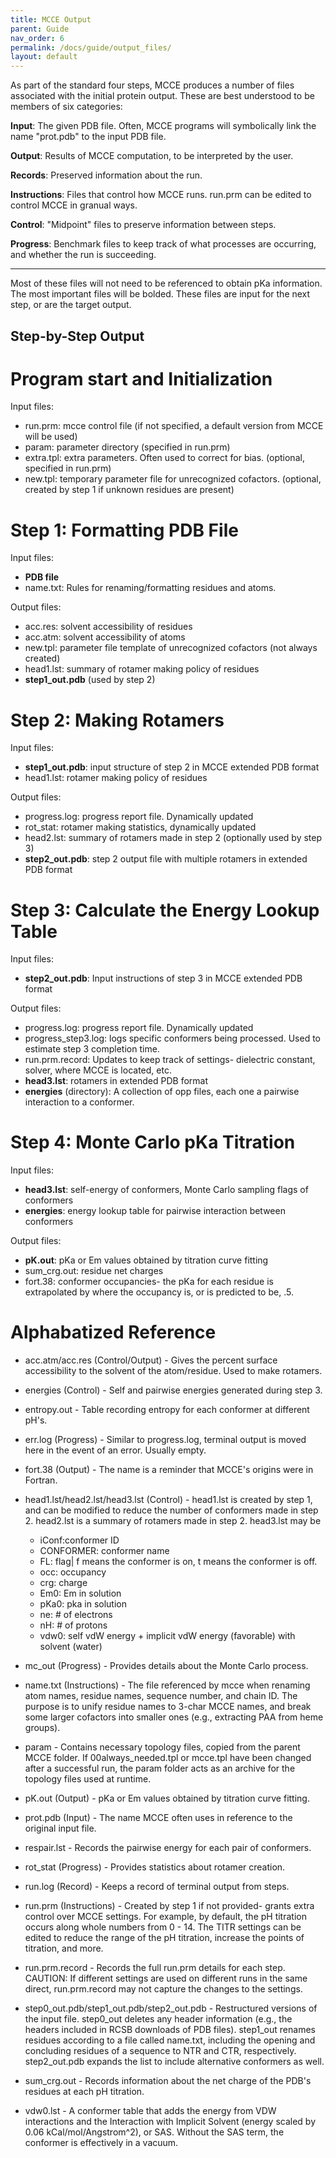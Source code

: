 ```yaml
---
title: MCCE Output
parent: Guide
nav_order: 6
permalink: /docs/guide/output_files/
layout: default
---
```


As part of the standard four steps, MCCE produces a number of files associated with the initial protein output. These are best understood to be members of six categories:

**Input**: The given PDB file. Often, MCCE programs will symbolically link the name "prot.pdb" to the input PDB file.

**Output**: Results of MCCE computation, to be interpreted by the user. 

**Records**: Preserved information about the run. 

**Instructions**: Files that control how MCCE runs. run.prm can be edited to control MCCE in granual ways.

**Control**: "Midpoint" files to preserve information between steps.

**Progress**: Benchmark files to keep track of what processes are occurring, and whether the run is succeeding.

-------

Most of these files will not need to be referenced to obtain pKa information. The most important files will be bolded. These files are input for the next step, or are the target output.

## Step-by-Step Output
# Program start and Initialization

Input files:

- run.prm: mcce control file (if not specified, a default version from MCCE will be used)
- param: parameter directory (specified in run.prm)
- extra.tpl: extra parameters. Often used to correct for bias. (optional, specified in run.prm)
- new.tpl: temporary parameter file for unrecognized cofactors. (optional, created by step 1 if unknown residues are present)

# Step 1: Formatting PDB File

Input files:

- **PDB file**
- name.txt: Rules for renaming/formatting residues and atoms.

Output files:

- acc.res: solvent accessibility of residues
- acc.atm: solvent accessibility of atoms
- new.tpl: parameter file template of unrecognized cofactors (not always created)
- head1.lst: summary of rotamer making policy of residues
- **step1_out.pdb** (used by step 2)

# Step 2: Making Rotamers

Input files:

- **step1_out.pdb**: input structure of step 2 in MCCE extended PDB format
- head1.lst: rotamer making policy of residues

Output files:

- progress.log: progress report file. Dynamically updated
- rot_stat: rotamer making statistics, dynamically updated
- head2.lst: summary of rotamers made in step 2 (optionally used by step 3)
- **step2_out.pdb**: step 2 output file with multiple rotamers in extended PDB format

# Step 3: Calculate the Energy Lookup Table

Input files:

- **step2_out.pdb**: Input instructions of step 3 in MCCE extended PDB format

Output files:

- progress.log: progress report file. Dynamically updated
- progress_step3.log: logs specific conformers being processed. Used to estimate step 3 completion time.
- run.prm.record: Updates to keep track of settings- dielectric constant, solver, where MCCE is located, etc.
- **head3.lst**: rotamers in extended PDB format
- **energies** (directory): A collection of opp files, each one a pairwise interaction to a conformer.

# Step 4: Monte Carlo pKa Titration

Input files:

- **head3.lst**: self-energy of conformers, Monte Carlo sampling flags of conformers
- **energies**: energy lookup table for pairwise interaction between conformers

Output files:

- **pK.out**: pKa or Em values obtained by titration curve fitting  
- sum_crg.out: residue net charges
- fort.38: conformer occupancies- the pKa for each residue is extrapolated by where the occupancy is, or is predicted to be, .5.

# Alphabatized Reference

- acc.atm/acc.res (Control/Output) - Gives the percent surface accessibility to the solvent of the atom/residue. Used to make rotamers. 

- energies (Control) - Self and pairwise energies generated during step 3. 

- entropy.out - Table recording entropy for each conformer at different pH's.

- err.log (Progress) - Similar to progress.log, terminal output is moved here in the event of an error. Usually empty.

- fort.38 (Output) - The name is a reminder that MCCE's origins were in Fortran. 

- head1.lst/head2.lst/head3.lst (Control) - head1.lst is created by step 1, and can be modified to reduce the number of conformers made in step 2. head2.lst is a summary of rotamers made in step 2. head3.lst may be

  - iConf:conformer ID
  - CONFORMER: conformer name
  - FL: flag| f means the conformer is on, t means the conformer is off.
  - occ: occupancy
  - crg: charge
  - Em0: Em in solution
  - pKa0: pka in solution
  - ne: # of electrons
  - nH: # of protons
  - vdw0: self vdW energy + implicit vdW energy (favorable) with solvent (water)

- mc_out (Progress) - Provides details about the Monte Carlo process.

- name.txt (Instructions) - The file referenced by mcce when renaming atom names, residue names, sequence number, and chain ID. The purpose is to unify residue names to 3-char MCCE names, and break some larger cofactors into smaller ones (e.g., extracting PAA from heme groups).

- param - Contains necessary topology files, copied from the parent MCCE folder. If 00always_needed.tpl or mcce.tpl have been changed after a successful run, the param folder acts as an archive for the topology files used at runtime.

- pK.out (Output) - pKa or Em values obtained by titration curve fitting.

- prot.pdb (Input) - The name MCCE often uses in reference to the original input file.

- respair.lst - Records the pairwise energy for each pair of conformers.

- rot_stat (Progress) - Provides statistics about rotamer creation. 

- run.log (Record) - Keeps a record of terminal output from steps.

- run.prm (Instructions) - Created by step 1 if not provided- grants extra control over MCCE settings. For example, by default, the pH titration occurs along whole numbers from 0 - 14. The TITR settings can be edited to reduce the range of the pH titration, increase the points of titration, and more. 

- run.prm.record - Records the full run.prm details for each step. CAUTION: If different settings are used on different runs in the same direct, run.prm.record may not capture the changes to the settings. 

- step0_out.pdb/step1_out.pdb/step2_out.pdb - Restructured versions of the input file. step0_out deletes any header information (e.g., the headers included in RCSB downloads of PDB files). step1_out renames residues according to a file called name.txt, including the opening and concluding residues of a sequence to NTR and CTR, respectively. step2_out.pdb expands the list to include alternative conformers as well.

- sum_crg.out - Records information about the net charge of the PDB's residues at each pH titration.

- vdw0.lst - A conformer table that adds the energy from VDW interactions and the Interaction with Implicit Solvent (energy scaled by 0.06 kCal/mol/Angstrom^2), or SAS. Without the SAS term, the conformer is effectively in a vacuum.
